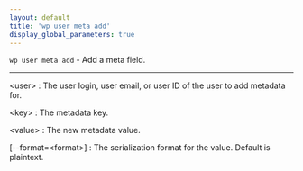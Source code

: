 ```yaml
---
layout: default
title: 'wp user meta add'
display_global_parameters: true
---
```


`wp user meta add` - Add a meta field.

<hr />

&lt;user&gt;
: The user login, user email, or user ID of the user to add metadata for.

&lt;key&gt;
: The metadata key.

&lt;value&gt;
: The new metadata value.

[\--format=&lt;format&gt;]
: The serialization format for the value. Default is plaintext.



